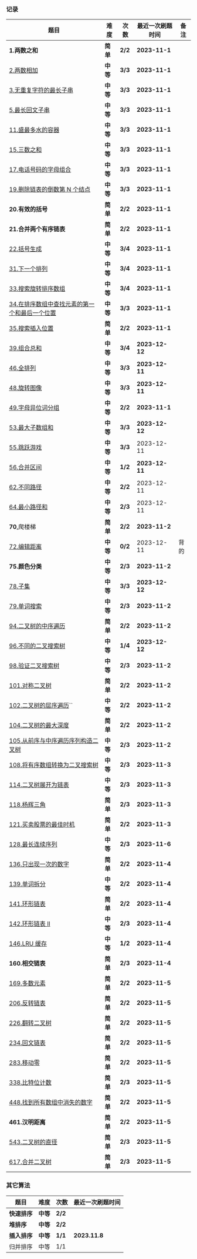 ### 记录

| **题目**                                                                                                                      | **难度** | **次数** | **最近一次刷题时间** | 备注 |
| ----------------------------------------------------------------------------------------------------------------------------------- | -------------- | -------------- | -------------------------- | ---- |
| **1.两数之和**                                                                                                                | **简单** | **2/2**  | **2023-11-1**        |      |
| [2.两数相加](https://leetcode.cn/problems/add-two-numbers/)                                                                            | **中等** | **3/3**  | **2023-11-1**        |      |
| [3.无重复字符的最长子串](https://leetcode.cn/problems/longest-substring-without-repeating-characters/)                                 | **中等** | **3/3**  | **2023-11-1**        |      |
| [5.最长回文子串](https://leetcode.cn/problems/longest-palindromic-substring/)                                                          | **中等** | **3/3**  | **2023-11-1**        |      |
| [11.盛最多水的容器](https://leetcode.cn/problems/container-with-most-water/)                                                           | **中等** | **3/3**  | **2023-11-1**        |      |
| [15.三数之和](https://leetcode.cn/problems/3sum/)                                                                                      | **中等** | **3/3**  | **2023-11-1**        |      |
| [17.电话号码的字母组合](https://leetcode.cn/problems/letter-combinations-of-a-phone-number/)                                           | **中等** | **3/3**  | **2023-11-1**        |      |
| [19.删除链表的倒数第 N 个结点](https://leetcode.cn/problems/remove-nth-node-from-end-of-list/)                                         | **中等** | **3/3**  | **2023-11-1**        |      |
| **20.有效的括号**                                                                                                             | **简单** | **2/2**  | **2023-11-1**        |      |
| **21.合并两个有序链表**                                                                                                       | **简单** | **2/2**  | **2023-11-1**        |      |
| [22.括号生成](https://leetcode.cn/problems/generate-parentheses/)                                                                      | **中等** | **3/4**  | **2023-11-1**        |      |
| [31.下一个排列](https://leetcode.cn/problems/next-permutation/)                                                                        | **中等** | **3/4**  | **2023-11-1**        |      |
| [33.搜索旋转排序数组](https://leetcode.cn/problems/search-in-rotated-sorted-array/)                                                    | **中等** | **3/4**  | **2023-11-1**        |      |
| [34.在排序数组中查找元素的第一个和最后一个位置](https://leetcode.cn/problems/find-first-and-last-position-of-element-in-sorted-array/) | **中等** | **3/3**  | **2023-11-1**        |      |
| [35.搜索插入位置](https://leetcode.cn/problems/search-insert-position/)                                                                | **简单** | **2/2**  | **2023-11-1**        |      |
| [39.组合总和](https://leetcode.cn/problems/combination-sum/)                                                                           | **中等** | **3/4**  | **2023-12-12**       |      |
| [46.全排列](https://leetcode.cn/problems/permutations/)                                                                                | **中等** | **3/3**  | **2023-12-11**       |      |
| [48.旋转图像](https://leetcode.cn/problems/rotate-image/)                                                                              | **中等** | **3/3**  | **2023-12-11**       |      |
| [49.字母异位词分组](https://leetcode.cn/problems/group-anagrams/)                                                                      | **中等** | **2/2**  | **2023-11-1**        |      |
| [53.最大子数组和](https://leetcode.cn/problems/maximum-subarray/)                                                                      | **中等** | **3/3**  | **2023-12-12**       |      |
| [55.跳跃游戏](https://leetcode.cn/problems/jump-game/)                                                                                 | **中等** | **3/3**  | 2023-12-11                 |      |
| [56.合并区间](https://leetcode.cn/problems/merge-intervals/)                                                                           | **中等** | **1/2**  | **2023-12-11**       |      |
| [62.不同路径](https://leetcode.cn/problems/unique-paths/)                                                                              | **中等** | **2/2**  | 2023-12-11                 |      |
| [64.最小路径和](https://leetcode.cn/problems/minimum-path-sum/)                                                                        | **中等** | **2/3**  | 2023-12-11                 |      |
| **70**[.](https://leetcode.cn/problems/climbing-stairs/)爬楼梯                                                                   | **简单** | **2/2**  | **2023-11-2**        |      |
| [72.编辑距离](https://leetcode.cn/problems/edit-distance/)                                                                             | **中等** | **0/2**  | 2023-12-11                 | 背的 |
| **75.颜色分类**                                                                                                               | **中等** | **2/3**  | **2023-11-2**        |      |
| [78.子集](https://leetcode.cn/problems/subsets/)                                                                                       | **中等** | **3/3**  | **2023-12-12**       |      |
| [79.单词搜索](https://leetcode.cn/problems/word-search/)                                                                               | **中等** | **2/3**  | **2023-11-2**        |      |
| [94.二叉树的中序遍历](https://leetcode.cn/problems/binary-tree-inorder-traversal/)                                                     | **简单** | **2/2**  | **2023-11-2**        |      |
| [96.不同的二叉搜索树](https://leetcode.cn/problems/unique-binary-search-trees/)                                                        | **中等** | **1/4**  | **2023-12-12**       |      |
| [98.验证二叉搜索树](https://leetcode.cn/problems/validate-binary-search-tree/)                                                         | **中等** | **2/3**  | **2023-11-2**        |      |
| [101.对称二叉树](https://leetcode.cn/problems/symmetric-tree/)                                                                         | **简单** | **2/2**  | **2023-11-2**        |      |
| [102.二叉树的层序遍历](https://leetcode.cn/problems/binary-tree-level-order-traversal/)``                                              | **中等** | **2/2**  | **2023-11-2**        |      |
| [104.二叉树的最大深度](https://leetcode.cn/problems/maximum-depth-of-binary-tree/)                                                     | **简单** | **2/2**  | **2023-11-2**        |      |
| [105.从前序与中序遍历序列构造二叉树](https://leetcode.cn/problems/construct-binary-tree-from-preorder-and-inorder-traversal/)          | **中等** | **2/3**  | **2023-11-2**        |      |
| [108.将有序数组转换为二叉搜索树](https://leetcode.cn/problems/convert-sorted-array-to-binary-search-tree/)                             | **中等** | **2/3**  | **2023-11-3**        |      |
| [114.二叉树展开为链表](https://leetcode.cn/problems/flatten-binary-tree-to-linked-list/)                                               | **中等** | **2/3**  | **2023-11-3**        |      |
| [118.杨辉三角](https://leetcode.cn/problems/pascals-triangle/)                                                                         | **简单** | **2/3**  | **2023-11-3**        |      |
| [121.买卖股票的最佳时机](https://leetcode.cn/problems/best-time-to-buy-and-sell-stock/)                                                | **简单** | **2/2**  | **2023-11-3**        |      |
| [128.最长连续序列](https://leetcode.cn/problems/longest-consecutive-sequence/)                                                         | **中等** | **2/3**  | **2023-11-6**        |      |
| [136.只出现一次的数字](https://leetcode.cn/problems/single-number/)                                                                    | **简单** | **2/2**  | **2023-11-4**        |      |
| [139.单词拆分](https://leetcode.cn/problems/word-break/)                                                                               | **中等** | **2/2**  | **2023-11-4**        |      |
| [141.环形链表](https://leetcode.cn/problems/linked-list-cycle/)                                                                        | **简单** | **2/2**  | **2023-11-4**        |      |
| [142.环形链表 II](https://leetcode.cn/problems/linked-list-cycle-ii/)                                                                  | **中等** | **2/3**  | **2023-11-4**        |      |
| [146.LRU 缓存](https://leetcode.cn/problems/lru-cache/)                                                                                | **中等** | **1/2**  | **2023-11-4**        |      |
| **160.相交链表**                                                                                                              | **简单** | **2/3**  | **2023-11-4**        |      |
| [169.多数元素](https://leetcode.cn/problems/majority-element/)                                                                         | **简单** | **2/2**  | **2023-11-5**        |      |
| [206.反转链表](https://leetcode.cn/problems/reverse-linked-list/)                                                                      | **简单** | **2/2**  | **2023-11-5**        |      |
| [226.翻转二叉树](https://leetcode.cn/problems/invert-binary-tree/)                                                                     | **简单** | **2/2**  | **2023-11-5**        |      |
| [234.回文链表](https://leetcode.cn/problems/palindrome-linked-list/)                                                                   | **简单** | **2/2**  | **2023-11-5**        |      |
| [283.移动零](https://leetcode.cn/problems/move-zeroes/)                                                                                | **简单** | **2/2**  | **2023-11-5**        |      |
| [338.比特位计数](https://leetcode.cn/problems/counting-bits/)                                                                          | **简单** | **2/3**  | **2023-11-5**        |      |
| [448.找到所有数组中消失的数字](https://leetcode.cn/problems/find-all-numbers-disappeared-in-an-array/)                                 | **简单** | **2/2**  | **2023-11-5**        |      |
| **461.汉明距离**                                                                                                              | **简单** | **2/2**  | **2023-11-5**        |      |
| [543.二叉树的直径](https://leetcode.cn/problems/diameter-of-binary-tree/)                                                              | **简单** | **2/3**  | **2023-11-5**        |      |
| [617.合并二叉树](https://leetcode.cn/problems/merge-two-binary-trees/)                                                                 | **简单** | **2/3**  | **2023-11-5**        |      |

### 其它算法

| **题目**     | **难度** | **次数** | **最近一次刷题时间** |
| ------------------ | -------------- | -------------- | -------------------------- |
| **快速排序** | **中等** | **2/2**  |                            |
| **堆排序**   | **中等** | **2/2**  |                            |
| **插入排序** | **中等** | **1/1**  | **2023.11.8**        |
| 归并排序           | 中等           | 1/1            |                            |
